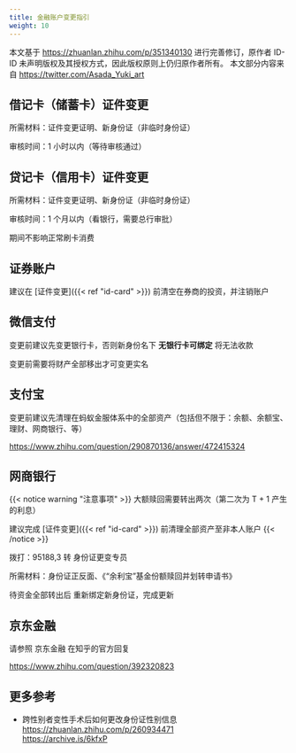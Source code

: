```yaml
---
title: 金融账户变更指引
weight: 10
---
```


本文基于 <https://zhuanlan.zhihu.com/p/351340130> 进行完善修订，原作者 ID-ID 未声明版权及其授权方式，因此版权原则上仍归原作者所有。
本文部分内容来自 <https://twitter.com/Asada_Yuki_art>

## 借记卡（储蓄卡）证件变更

所需材料：证件变更证明、新身份证（非临时身份证）

审核时间：1 小时以内（等待审核通过）

## 贷记卡（信用卡）证件变更

所需材料：证件变更证明、新身份证（非临时身份证）

审核时间：1 个月以内（看银行，需要总行审批）

期间不影响正常刷卡消费

## 证券账户

建议在 [证件变更]({{< ref "id-card" >}}) 前清空在券商的投资，并注销账户

## 微信支付

变更前建议先变更银行卡，否则新身份名下 **无银行卡可绑定** 将无法收款

变更前需要将财产全部移出才可变更实名

## 支付宝

变更前建议先清理在蚂蚁金服体系中的全部资产（包括但不限于：余额、余额宝、理财、网商银行、等）

<https://www.zhihu.com/question/290870136/answer/472415324>

## 网商银行

{{< notice warning "注意事项" >}}
大额赎回需要转出两次（第二次为 T + 1 产生的利息）

建议完成 [证件变更]({{< ref "id-card" >}}) 前清理全部资产至非本人账户
{{< /notice >}}

拨打：95188,3 转 身份证更变专员

所需材料：身份证正反面、《“余利宝”基金份额赎回并划转申请书》

待资金全部转出后 重新绑定新身份证，完成更新

## 京东金融

请参照 京东金融 在知乎的官方回复

<https://www.zhihu.com/question/392320823>

## 更多参考

- 跨性别者变性手术后如何更改身份证性别信息\
  <https://zhuanlan.zhihu.com/p/260934471>\
  <https://archive.is/6kfxP>
